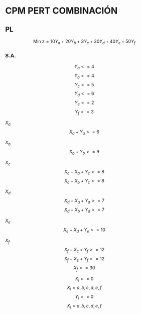 # CPM PERT COMBINACIÓN
## PL
$$
\text{Min z} = 10Y_a + 20 Y_b + 3 Y_c + 30Y_d + 40Y_e + 50Y_f
$$
### S.A.
$$ Y_a <= 4 $$
$$ Y_b <= 4 $$
$$ Y_c <= 5 $$
$$ Y_d <= 6 $$
$$ Y_e <= 2 $$
$$ Y_f <= 3 $$

$X_a$
$$ X_a + Y_a >= 6 $$

$X_b$
$$ X_b + Y_b >= 9 $$

$X_c$
$$ X_c - X_a + Y_c >= 8 $$
$$ X_c - X_b + Y_c >= 8 $$

$X_d$
$$ X_d - X_a + Y_d >= 7 $$
$$ X_d - X_b + Y_d >= 7 $$

$X_e$
$$ X_e - X_d + Y_e >= 10 $$

$X_f$
$$ X_f - X_c + Y_f >= 12 $$
$$ X_f - X_e + Y_f >= 12 $$
$$ X_f <= 30 $$

$$ X_i >= 0 $$
$$ X_i = a, b, c, d, e, f $$
$$ Y_i >= 0 $$
$$ X_i = a, b, c, d, e, f $$
